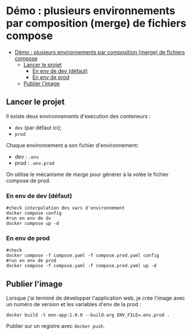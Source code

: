 # Démo : plusieurs environnements par composition (merge) de fichiers compose

- [Démo : plusieurs environnements par composition (merge) de fichiers compose](#démo--plusieurs-environnements-par-composition-merge-de-fichiers-compose)
  - [Lancer le projet](#lancer-le-projet)
    - [En env de dev (défaut)](#en-env-de-dev-défaut)
    - [En env de prod](#en-env-de-prod)
  - [Publier l'image](#publier-limage)


## Lancer le projet

Il existe deux environnements d'execution des conteneurs :

- `dev` (par défaut ici);
- `prod`

Chaque environnement a son fichier d'environnement:

- dev : `.env`
- prod : `.env.prod`

On utilise le mécanisme de *merge* pour générer à la volée le fichier compose de prod.

### En env de dev (défaut)

~~~
#check interpolation des vars d'environnement
docker compose config
#run en env de dv
docker compose up -d
~~~

### En env de prod

~~~
#check
docker compose -f compose.yaml -f compose.prod.yaml config
#run en env de prod
docker compose -f compose.yaml -f compose.prod.yaml up -d
~~~

## Publier l'image

Lorsque j'ai terminé de développer l'application web, je crée l'image avec un numéro de version et les variables d'env de la prod :

~~~
docker build -t mon-app:1.0.0 --build-arg ENV_FILE=.env.prod .
~~~

Publier sur un registre avec `docker push`.